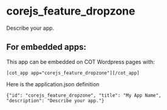 corejs_feature_dropzone
===========
Describe your app.

For embedded apps:
------------------
This app can be embedded on COT Wordpress pages with:

`[cot_app app="corejs_feature_dropzone"][/cot_app]`

Here is the application.json definition

`{"id": "corejs_feature_dropzone", "title": "My App Name", "description": "Describe your app."}`
